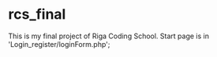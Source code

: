# rcs_final

This is my final project of Riga Coding School. Start page is in 'Login_register/loginForm.php';
